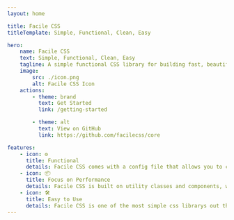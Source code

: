 ```yaml
---
layout: home

title: Facile CSS
titleTemplate: Simple, Functional, Clean, Easy

hero:
    name: Facile CSS
    text: Simple, Functional, Clean, Easy
    tagline: A simple functional CSS library for building fast, beautiful & clean websites.
    image:
        src: ./icon.png
        alt: Facile CSS Icon
    actions:
        - theme: brand
          text: Get Started
          link: /getting-started

        - theme: alt
          text: View on GitHub
          link: https://github.com/facilecss/core

features:
    - icon: ⚙️
      title: Functional
      details: Facile CSS comes with a config file that allows you to customize the classes or colors, etc.
    - icon: 📦
      title: Focus on Performance
      details: Facile CSS is built on utility classes and components, which means it is optimized for performance.
    - icon: 🛠️
      title: Easy to Use
      details: Facile CSS is one of the most simple css librarys out there. The word facile is French and means "simple, easy" on english.
---
```


<style>


img {
     
     filter: drop-shadow(0 20px 60px #ea4442);
     color: black;
}

</style>
